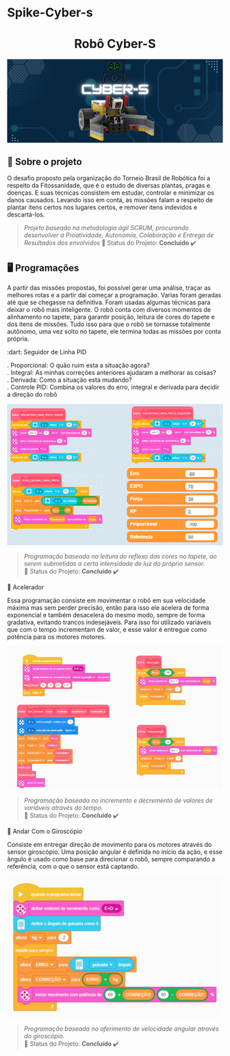 # Spike-Cyber-s
<h1 align="center"> Robô Cyber-S </h1>
<p align="center"> <img src="./Cyber-s.png" /></p>

<span id="sobre">

## :bookmark_tabs: Sobre o projeto

O desafio proposto pela organização do Torneio Brasil de Robótica foi a respeito da Fitossanidade, que é o estudo de diversas plantas, pragas e doenças. E suas técnicas consistem em estudar, controlar e minimizar os danos causados. Levando isso em conta, as missões falam a respeito de plantar itens certos nos lugares certos, e remover itens indevidos e descartá-los.

> _Projeto baseado na metodologia ágil SCRUM, procurando desenvolver a Proatividade, Autonomia, Colaboração e Entrega de Resultados dos envolvidos_
:pushpin: Status do Projeto: **Concluído** :heavy_check_mark:

<span id="sobre">

## :desktop_computer: Programações 

A partir das missões propostas, foi possível gerar uma análise, traçar as melhores rotas e a partir daí começar a programação. Varias foram geradas até que se chegasse na definitiva. Foram usadas algumas técnicas para deixar o robô mais inteligente. O robô conta com diversos momentos de alinhamento no tapete, para garantir posição, leitura de cores do tapete e dos itens de missões. Tudo isso para que o robô se tornasse totalmente autônomo, uma vez solto no tapete, ele termina todas as missões por conta própria.

<span id="programação">
:dart: Seguidor de Linha PID 

. Proporcional: O quão ruim esta a situação agora? <br>
. Integral: As minhas correções anteriores ajudaram a melhorar as coisas?<br>
. Derivada: Como a situação esta mudando? <br>
. Controle PID: Combina os valores do erro, integral e derivada para decidir a direção do robô

<p align="center"> <img src="./Capturar.PNG" /></p>

> _Programação baseada na leitura do reflexo das cores no tapete, ao serem submetidas a certa intensidade de luz do próprio sensor._<br>
:pushpin: Status do Projeto: **Concluído** :heavy_check_mark:

:dart: Acelerador

Essa programação consiste em movimentar o robô em sua velocidade máxima mas sem perder precisão, então para isso ele acelera de forma exponencial e também desacelera do mesmo modo, sempre de forma gradativa, evitando trancos indesejáveis. Para isso foi utilizado variáveis que com o tempo incrementam de valor, e esse valor é entregue como potência para os motores motores.

<p align="center"> <img src="./Capturar1.PNG" /></p>

> _Programação baseada no incremento e decremento de valores de variáveis através do tempo._<br>
:pushpin: Status do Projeto: **Concluído** :heavy_check_mark:

:dart: Andar Com o Giroscópio

Consiste em entregar direção de movimento para os motores através do sensor giroscópio. Uma posição angular é definida no início da ação, e esse ângulo é usado como base para direcionar o robô, sempre comparando a referência, com o que o sensor está captando.

<p align="center"> <img src="./Capturar2.PNG" /></p>

> _Programação baseada no aferimento de velocidade angular através do giroscópio._<br>
:pushpin: Status do Projeto: **Concluído** :heavy_check_mark:








